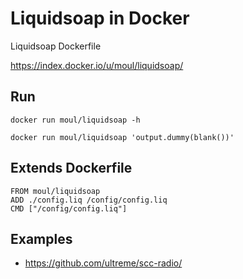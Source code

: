 Liquidsoap in Docker
====================

Liquidsoap Dockerfile

https://index.docker.io/u/moul/liquidsoap/

Run
---

    docker run moul/liquidsoap -h

    docker run moul/liquidsoap 'output.dummy(blank())'

Extends Dockerfile
------------------

    FROM moul/liquidsoap
    ADD ./config.liq /config/config.liq
    CMD ["/config/config.liq"]

Examples
--------

- https://github.com/ultreme/scc-radio/
